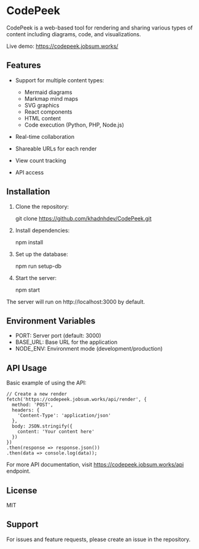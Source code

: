 # CodePeek

CodePeek is a web-based tool for rendering and sharing various types of content including diagrams, code, and visualizations.

Live demo: https://codepeek.jobsum.works/

## Features

- Support for multiple content types:
  - Mermaid diagrams
  - Markmap mind maps
  - SVG graphics
  - React components
  - HTML content
  - Code execution (Python, PHP, Node.js)

- Real-time collaboration
- Shareable URLs for each render
- View count tracking
- API access

## Installation

1. Clone the repository:

    git clone https://github.com/khadnhdev/CodePeek.git

2. Install dependencies:

    npm install

3. Set up the database:

    npm run setup-db

4. Start the server:

    npm start

The server will run on http://localhost:3000 by default.

## Environment Variables

- PORT: Server port (default: 3000)
- BASE_URL: Base URL for the application
- NODE_ENV: Environment mode (development/production)

## API Usage

Basic example of using the API:

    // Create a new render
    fetch('https://codepeek.jobsum.works/api/render', {
      method: 'POST',
      headers: {
        'Content-Type': 'application/json'
      },
      body: JSON.stringify({
        content: 'Your content here'
      })
    })
    .then(response => response.json())
    .then(data => console.log(data));

For more API documentation, visit https://codepeek.jobsum.works/api endpoint.

## License

MIT

## Support

For issues and feature requests, please create an issue in the repository. 
